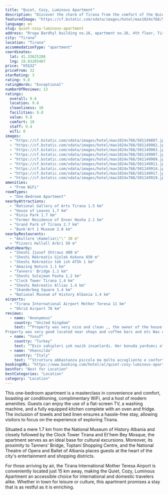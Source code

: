 ```yaml
---
title: "Quiet, Cozy, Luminous Apartment"
description: "Discover the charm of Tirana from the comfort of the Quiet, Cozy, Luminous Apartment, a serene haven located just a stone's throw away from the city's vibrant heart, Skanderbeg Square."
featuredImage: "https://cf.bstatic.com/xdata/images/hotel/max1024x768/501149887.jpg?k=a789b1dca4b2fb60dcc4d7d18731407d39661331f48735dfec6cf35efd630306&o=&hp=1"
language: en
slug: quiet-cozy-luminous-apartment
address: "Rruga Bardhyl building no.16, apartment no.16, 4th floor, Tirana, Albania"
city: "Tirana"
location: "Tirana"
accommodationType: "apartment"
coordinates:
  lat: 41.33625288
  lng: 19.83205487
price: "US$32"
priceFrom: 32
starRating: 3
rating: 9.8
ratingWords: "Exceptional"
numberOfReviews: 13
ratings:
  overall: 9.8
  location: 9.8
  cleanliness: 10
  facilities: 9.8
  value: 9.8
  comfort: 10
  staff: 9.4
  wifi: 0
images:
  - "https://cf.bstatic.com/xdata/images/hotel/max1024x768/501149887.jpg?k=a789b1dca4b2fb60dcc4d7d18731407d39661331f48735dfec6cf35efd630306&o=&hp=1"
  - "https://cf.bstatic.com/xdata/images/hotel/max1024x768/501149902.jpg?k=0a8eaa76ae468b6c5fea6a5af017a65bbcf4298db2c6c69f2752c4b1272a3b0a&o=&hp=1"
  - "https://cf.bstatic.com/xdata/images/hotel/max1024x768/501149903.jpg?k=aee7d8f13b8d4436f463c24c2ead5e560b5472c0e3b9363648cdfd6499b432b0&o=&hp=1"
  - "https://cf.bstatic.com/xdata/images/hotel/max1024x768/501149907.jpg?k=5f7336f942f7a41a211281108aa0ff56f135ac9e60d977fcccbe60e10febf464&o=&hp=1"
  - "https://cf.bstatic.com/xdata/images/hotel/max1024x768/501149909.jpg?k=3a424cd9952ba4c322604d9a191e1172f24629255f22b2c7f7e4c3a3eed54099&o=&hp=1"
  - "https://cf.bstatic.com/xdata/images/hotel/max1024x768/501149911.jpg?k=f89b8a7c0e2ec0873cd57f25e321e31d4ee68788aba97e4166a4af37cd3b509d&o=&hp=1"
  - "https://cf.bstatic.com/xdata/images/hotel/max1024x768/501149914.jpg?k=d0179f87c7191b47844b132f847d93d996ed231569c5ac0b3ef9564e2a88d08b&o=&hp=1"
  - "https://cf.bstatic.com/xdata/images/hotel/max1024x768/501149917.jpg?k=274c817c50c1a08317e430b6a5f8b31f9c9b40cc28640b2c8ec036e10fd37abb&o=&hp=1"
  - "https://cf.bstatic.com/xdata/images/hotel/max1024x768/501149919.jpg?k=2a4eab38c3aa201d508cc9d25123bc59eb3b5ffa15da68e6c2f521d796031172&o=&hp=1"
amenities:
  - "Free WiFi"
roomTypes:
  - "One-Bedroom Apartment"
nearbyAttractions:
  - "National Gallery of Arts Tirana 1.5 km"
  - "House of Leaves 1.7 km"
  - "Rinia Park 1.7 km"
  - "Former Residence of Enver Hoxha 2.1 km"
  - "Grand Park of Tirana 2.7 km"
  - "Bunk'Art 1 Museum 2.8 km"
nearbyRestaurants:
  - "Akullore \Kamelia\\"\" 30 m"
  - "Pizzeri Hallall Arbri 50 m"
whatsNearby:
  - "Sheshi Jjosef Shtraus 400 m"
  - "Sheshi Rekreativ Gjolek Kokona 850 m"
  - "Sheshi Rekreativ tek ish ATSh 1 km"
  - "Amazing Nature 1.1 km"
  - "Tanners' Bridge 1.2 km"
  - "Sheshi Sulejman Pasha 1.2 km"
  - "Clock Tower Tirana 1.4 km"
  - "Sheshi Rekreativ Allias 1.4 km"
  - "Skanderbeg Square 1.4 km"
  - "National Museum of History Albania 1.4 km"
airports:
  - "Tirana International Airport Mother Teresa 11 km"
  - "Ohrid Airport 78 km"
reviews:
  - name: "Anonymous"
    country: "United Kingdom"
    text: "“Property was very nice and clean ,, the owner of the house were very friendly and welcoming people ☺️
Property was very good located near shops and coffee bars and etc Was quiet and relaxing 😌”"
  - name: "Yusuf"
    country: "Turkey"
    text: "“Evin sahipleri çok nazik insanlardı. Her konuda yardımcı oldular. Tesis merkezi bir yerde. Genel olarak temizdi.”"
  - name: "Xhensilda"
    country: "Italy"
    text: "“Struttura abbastanza piccola ma molto accogliente e confortevole. Fornita di tutto il necessario per un buon soggiorno. Molto pulito, arredamento nuovo e ben studiato. In 4 si sta un po’ stretti ma comunque accettabile.”"
bookingURL: "https://www.booking.com/hotel/al/quiet-cosy-luminous-apartment.en-gb.html?aid=8035640"
bestFor: "Best for Location"
bestCategories: "Location"
category: "Location"
---
```


This one-bedroom apartment is a masterclass in convenience and comfort, boasting air conditioning, complimentary WiFi, and a host of modern amenities. Guests can enjoy the use of a flat-screen TV, a washing machine, and a fully equipped kitchen complete with an oven and fridge. The inclusion of towels and bed linen ensures a hassle-free stay, allowing visitors to focus on the experience of exploring Tirana.

Situated a mere 1.7 km from the National Museum of History Albania and closely followed by the Clock Tower Tirana and Et'hem Bey Mosque, the apartment serves as an ideal base for cultural excursions. Moreover, its proximity to Tanners' Bridge, Toptani Shopping Centre, and the National Theatre of Opera and Ballet of Albania places guests at the heart of the city's entertainment and shopping districts.

For those arriving by air, the Tirana International Mother Teresa Airport is conveniently located just 15 km away, making the Quiet, Cozy, Luminous Apartment an accessible choice for international and domestic travelers alike. Whether in town for leisure or culture, this apartment promises a stay that is as restful as it is enriching.